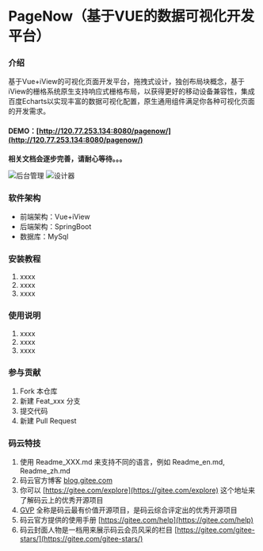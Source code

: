 # PageNow（基于VUE的数据可视化开发平台）

### 介绍
基于Vue+iView的可视化页面开发平台，拖拽式设计，独创布局块概念，基于iView的栅格系统原生支持响应式栅格布局，以获得更好的移动设备兼容性，集成百度Echarts以实现丰富的数据可视化配置，原生通用组件满足你各种可视化页面的开发需求。

#### DEMO：[http://120.77.253.134:8080/pagenow/](http://120.77.253.134:8080/pagenow/)

 **相关文档会逐步完善，请耐心等待。。。** 



![后台管理](https://images.gitee.com/uploads/images/2019/0904/163059_e198dcf7_145187.png "系统管理主界面.png")
![设计器](https://images.gitee.com/uploads/images/2019/0904/163114_a6f2c101_145187.png "设计器主界面.png")

### 软件架构
- 前端架构：Vue+iView
- 后端架构：SpringBoot
- 数据库：MySql

### 安装教程

1. xxxx
2. xxxx
3. xxxx

### 使用说明

1. xxxx
2. xxxx
3. xxxx

### 参与贡献

1. Fork 本仓库
2. 新建 Feat_xxx 分支
3. 提交代码
4. 新建 Pull Request


### 码云特技

1. 使用 Readme\_XXX.md 来支持不同的语言，例如 Readme\_en.md, Readme\_zh.md
2. 码云官方博客 [blog.gitee.com](https://blog.gitee.com)
3. 你可以 [https://gitee.com/explore](https://gitee.com/explore) 这个地址来了解码云上的优秀开源项目
4. [GVP](https://gitee.com/gvp) 全称是码云最有价值开源项目，是码云综合评定出的优秀开源项目
5. 码云官方提供的使用手册 [https://gitee.com/help](https://gitee.com/help)
6. 码云封面人物是一档用来展示码云会员风采的栏目 [https://gitee.com/gitee-stars/](https://gitee.com/gitee-stars/)